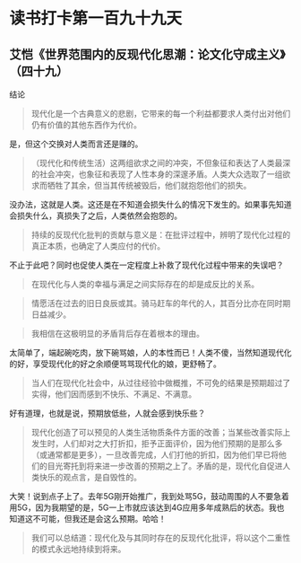 读书打卡第一百九十九天
===

艾恺《世界范围内的反现代化思潮：论文化守成主义》（四十九）
---

结论

> 现代化是一个古典意义的悲剧，它带来的每一个利益都要求人类付出对他们仍有价值的其他东西作为代价。

是，但这个交换对人类而言还是赚的。

> （现代化和传统生活）这两组欲求之间的冲突，不但象征和表达了人类最深的社会冲突，也象征和表现了人性本身的深邃矛盾。人类大众选取了一组欲求而牺牲了其余，但当其传统被毁后，他们就抱怨他们的损失。

没办法，这就是人类。这还是在不知道会损失什么的情况下发生的。如果事先知道会损失什么，真损失了之后，人类依然会抱怨的。

> 持续的反现代化批判的贡献与意义是：在批评过程中，辨明了现代化过程的真正本质，也确定了人类应付的代价。

不止于此吧？同时也促使人类在一定程度上补救了现代化过程中带来的失误吧？

> 在现代化与人类的幸福与满足之间实际存在的却是成反比的关系。

> 情愿活在过去的旧日良辰或其。骑马赶车的年代的人，其百分比亦在同时期日益减少。

>我相信在这极明显的矛盾背后存在着根本的理由。

太简单了，端起碗吃肉，放下碗骂娘，人的本性而已！人类不傻，当然知道现代化的好，享受现代化的好之余顺便骂骂现代化的娘，更舒畅了。

> 当人们在现代化社会中，从过往经验中做概推，不可免的结果是预期超过了实得，他们因而感到不快乐、不满足、不满意。

好有道理，也就是说，预期放低些，人就会感到快乐些？

> 现代化创造了可以预见的人类生活物质条件方面的改善；当某些改善实际上发生时，人们却对之大打折扣，拒予正面评价，因为他们预期的是那么多（或通常都是更多），一旦改善完成，人们打他的折扣，因为他们早已将他们的目光寄托到将来进一步改善的预期之上了。矛盾的是，现代化自促进人类快乐的观点言，是自毁性的。

大笑！说到点子上了。去年5G刚开始推广，我到处骂5G，鼓动周围的人不要急着用5G，因为我期望的是，5G一上市就应该达到4G应用多年成熟后的状态。我也知道这不可能，但我还是会这么预期。哈哈！

> 我们可以总结道：现代化及与其同时存在的反现代化批评，将以这个二重性的模式永远地持续到将来。